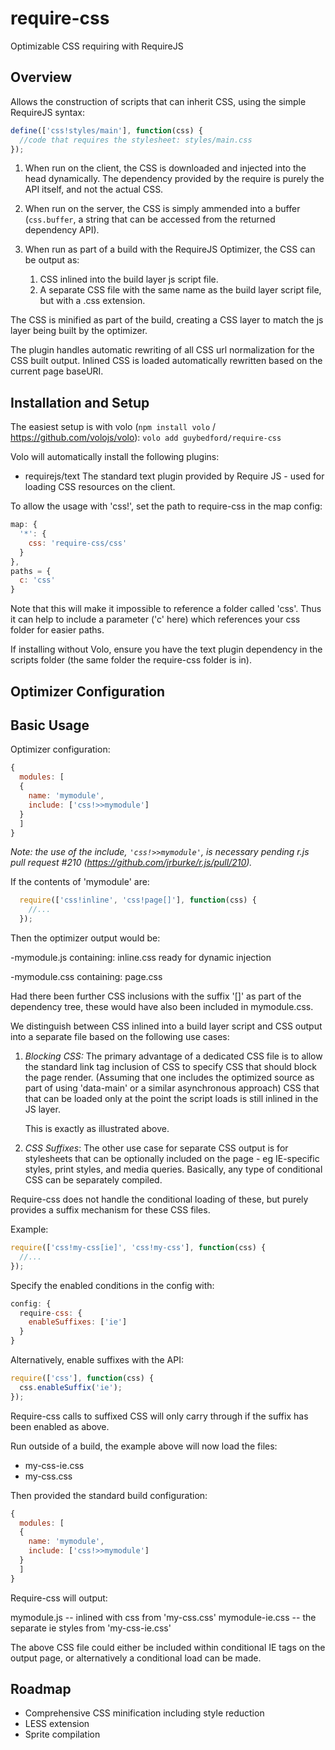 require-css
===========

Optimizable CSS requiring with RequireJS

Overview
--------

Allows the construction of scripts that can inherit CSS, using the simple RequireJS syntax:

```javascript
define(['css!styles/main'], function(css) {
  //code that requires the stylesheet: styles/main.css
});
```

1. When run on the client, the CSS is downloaded and injected into the head dynamically. The dependency provided by the require is purely the API itself, and not the actual CSS.

2. When run on the server, the CSS is simply ammended into a buffer (`css.buffer`, a string that can be accessed from the returned dependency API).

3. When run as part of a build with the RequireJS Optimizer, the CSS can be output as:
   1. CSS inlined into the build layer js script file.
   2. A separate CSS file with the same name as the build layer script file, but with a .css extension.
   
The CSS is minified as part of the build, creating a CSS layer to match the js layer being built by the optimizer.

The plugin handles automatic rewriting of all CSS url normalization for the CSS built output. Inlined CSS is loaded automatically rewritten based on the
current page baseURI.



Installation and Setup
----------------------

The easiest setup is with volo (`npm install volo` / https://github.com/volojs/volo):
``
volo add guybedford/require-css
``

Volo will automatically install the following plugins:
* requirejs/text
  The standard text plugin provided by Require JS - used for loading CSS resources on the client.

To allow the usage with 'css!', set the path to require-css in the map config:

```javascript
map: {
  '*': {
    css: 'require-css/css'
  }
},
paths = {
  c: 'css'
}
```

Note that this will make it impossible to reference a folder called 'css'.
Thus it can help to include a parameter ('c' here) which references your css folder for easier paths.

If installing without Volo, ensure you have the text plugin dependency in the scripts folder (the same folder the require-css folder is in).


Optimizer Configuration
-----------------------

## Basic Usage

Optimizer configuration:

```javascript
{
  modules: [
  {
    name: 'mymodule',
    include: ['css!>>mymodule']
  }
  ]
}
```

*Note: the use of the include, `'css!>>mymodule'`, is necessary pending r.js pull request #210 (https://github.com/jrburke/r.js/pull/210).*

If the contents of 'mymodule' are:

```javascript
  require(['css!inline', 'css!page[]'], function(css) {
    //...
  });
```

Then the optimizer output would be:

-mymodule.js containing:
 inline.css ready for dynamic injection

-mymodule.css containing:
 page.css

Had there been further CSS inclusions with the suffix '[]' as part of the dependency tree, these would have also been included in mymodule.css.


We distinguish between CSS inlined into a build layer script and CSS output into a separate file based on the
following use cases:

1. *Blocking CSS:* The primary advantage of a dedicated CSS file is to allow the standard link tag inclusion of CSS to specify CSS that should block the page render.
   (Assuming that one includes the optimized source as part of using 'data-main' or a similar asynchronous approach)
   CSS that that can be loaded only at the point the script loads is still inlined in the JS layer.
   
   This is exactly as illustrated above.

2. *CSS Suffixes*: The other use case for separate CSS output is for stylesheets that can be optionally included on the page - eg IE-specific styles, print styles,
and media queries. Basically, any type of conditional CSS can be separately compiled.

Require-css does not handle the conditional loading of these, but purely provides a suffix mechanism for these CSS files.

Example:

```javascript
require(['css!my-css[ie]', 'css!my-css'], function(css) {
  //...
});
```

Specify the enabled conditions in the config with:

```javascript
config: {
  require-css: {
    enableSuffixes: ['ie']
  }
}
```

Alternatively, enable suffixes with the API:

```javascript
require(['css'], function(css) {
  css.enableSuffix('ie');
});
```

Require-css calls to suffixed CSS will only carry through if the suffix has been enabled as above.

Run outside of a build, the example above will now load the files:
- my-css-ie.css
- my-css.css

Then provided the standard build configuration:

```javascript
{
  modules: [
  {
    name: 'mymodule',
    include: ['css!>>mymodule']
  }
  ]
}
```

Require-css will output:

mymodule.js -- inlined with css from 'my-css.css'
mymodule-ie.css -- the separate ie styles from 'my-css-ie.css'

The above CSS file could either be included within conditional IE tags on the output page, or alternatively a conditional
load can be made.


Roadmap
-------

* Comprehensive CSS minification including style reduction
* LESS extension
* Sprite compilation

